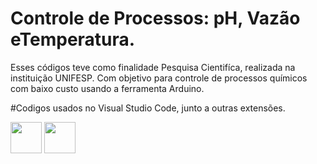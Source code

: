 # Controle de Processos: pH, Vazão eTemperatura.

Esses códigos teve como finalidade Pesquisa Cientifíca, realizada na instituição UNIFESP.
Com objetivo para controle de processos químicos com baixo custo usando a ferramenta Arduino.

#Codigos usados no Visual Studio Code, junto a outras extensões.

<img src="https://cdn.icon-icons.com/icons2/2107/PNG/512/file_type_vscode_icon_130084.png" width="50" height="50"/>

<img src="https://cdn.platformio.org/images/platformio-logo.17fdc3bc.png" width="50" height="50"/>
